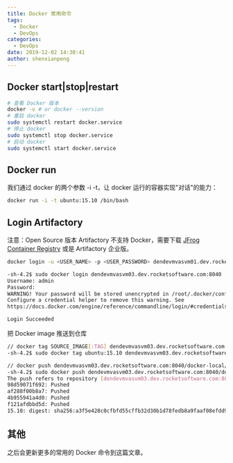 ```yaml
---
title: Docker 常用命令
tags:
  - Docker
  - DevOps
categories:
  - DevOps
date: 2019-12-02 14:30:41
author: shenxianpeng
---
```


## Docker start|stop|restart

```bash
# 查看 Docker 版本
docker -v # or docker --version
# 重启 docker
sudo systemctl restart docker.service
# 停止 docker
sudo systemctl stop docker.service
# 启动 docker
sudo systemctl start docker.service
```

## Docker run

我们通过 docker 的两个参数 -i -t，让 docker 运行的容器实现"对话"的能力：

```bash
docker run -i -t ubuntu:15.10 /bin/bash
```

## Login Artifactory

注意：Open Source 版本 Artifactory 不支持 Docker，需要下载 [JFrog Container Registry](https://jfrog.com/container-registry/) 或是 Artifactory 企业版。

```bash
docker login -u <USER_NAME> -p <USER_PASSWORD> dendevmvasvm01.dev.rocketsoftware.com:<REPOSITORY_PORT>
```

```bash
-sh-4.2$ sudo docker login dendevmvasvm03.dev.rocketsoftware.com:8040
Username: admin
Password:
WARNING! Your password will be stored unencrypted in /root/.docker/config.json.
Configure a credential helper to remove this warning. See
https://docs.docker.com/engine/reference/commandline/login/#credentials-store

Login Succeeded
```

把 Docker image 推送到仓库

```bash
// docker tag SOURCE_IMAGE[:TAG] dendevmvasvm03.dev.rocketsoftware.com:8040/docker-local/IMAGE[:TAG]
-sh-4.2$ sudo docker tag ubuntu:15.10 dendevmvasvm03.dev.rocketsoftware.com:8040/docker-local/ubuntu:15.10

// docker push dendevmvasvm03.dev.rocketsoftware.com:8040/docker-local/IMAGE[:TAG]
-sh-4.2$ sudo docker push dendevmvasvm03.dev.rocketsoftware.com:8040/docker-local/ubuntu:15.10
The push refers to repository [dendevmvasvm03.dev.rocketsoftware.com:8040/docker-local/ubuntu]
98d59071f692: Pushed
af288f00b8a7: Pushed
4b955941a4d0: Pushed
f121afdbbd5d: Pushed
15.10: digest: sha256:a3f5e428c0cfbfd55cffb32d30b1d78fedb8a9faaf08efdd9c5208c94dc66614 size: 1150
```

## 其他

之后会更新更多的常用的 Docker 命令到这篇文章。
